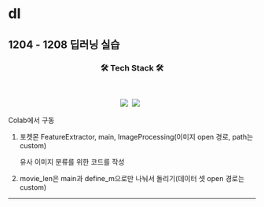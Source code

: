 # dl
## 1204 - 1208 딥러닝 실습
<h3 align="center"><b>🛠 Tech Stack 🛠</b></h3>
</br>
<p align="center">
<img src="https://img.shields.io/badge/Python-blue?style=flat-square&logo=Python&logoColor=white"/></a>&nbsp 
<img src="https://img.shields.io/badge/Tensorflow-1572B6?style=flat-square&logo=Tensorflow&logoColor=white"/></a> &nbsp

Colab에서 구동
1. 포켓몬 FeatureExtractor, main, ImageProcessing(이미지 open 경로, path는 custom)

   유사 이미지 분류를 위한 코드를 작성










2. movie_len은 main과 define_m으로만 나눠서 돌리기(데이터 셋 open 경로는 custom)
---------------------------------------------------------------------------


